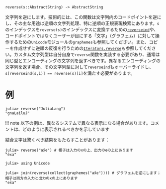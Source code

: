 ```
reverse(s::AbstractString) -> AbstractString
```

文字列を逆にします。技術的には、この関数は文字列内のコードポイントを逆にし、その主な用途は逆順の文字列処理、特に逆順の正規表現検索にあります。`s`のインデックスを`reverse(s)`のインデックスに変換するための[`reverseind`](@ref)や、コードポイントではなくユーザーが目にする「文字」（グラフェム）に対して操作するための`Unicode`モジュールの`graphemes`も参照してください。また、コピーを作成せずに逆順の反復を行うための[`Iterators.reverse`](@ref)も参照してください。カスタム文字列型は自分自身で`reverse`関数を実装する必要があり、通常は同じ型とエンコーディングの文字列を返すべきです。異なるエンコーディングの文字列を返す場合、その文字列型に対して`reverseind`もオーバーライドし、`s[reverseind(s,i)] == reverse(s)[i]`を満たす必要があります。

# 例

```jldoctest
julia> reverse("JuliaLang")
"gnaLailuJ"
```

!!! note
    以下の例は、異なるシステムで異なる表示になる場合があります。コメントは、どのように表示されるべきかを示しています


結合文字は驚くべき結果をもたらすことがあります：

```jldoctest
julia> reverse("ax̂e") # 帽子は入力のxの上、出力のeの上にあります
"êxa"

julia> using Unicode

julia> join(reverse(collect(graphemes("ax̂e")))) # グラフェムを逆にします；帽子は両方の入力と出力のxの上にあります
"ex̂a"
```
